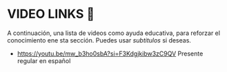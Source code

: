 # VIDEO LINKS 🎥
A continuación, una lista de videos como ayuda educativa, para reforzar el conocimiento ene sta sección.
Puedes usar _subtitulos_ si deseas.
-  https://youtu.be/mw_b3ho0sbA?si=F3Kdgjkibw3zC9QV  Presente regular en español
